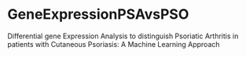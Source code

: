 # GeneExpressionPSAvsPSO
Differential gene Expression Analysis to distinguish Psoriatic Arthritis in patients with Cutaneous Psoriasis: A Machine Learning Approach

